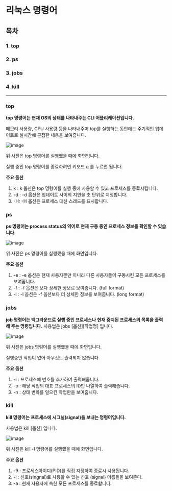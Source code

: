 # **리눅스 명령어**


## **목차**


### 1. top


### 2. ps


### 3. jobs


### 4. kill

---

### **top**

**top 명령어는 현재 OS의 상태를 나타내주는 CLI 어플리케이션입니다.**

메모리 사용량, CPU 사용량 등을 나타내주며 top를 실행하는 동안에는 주기적인 업데이트로 실시간에 근접한 내용을 보여줍니다.

![image](https://github.com/wook0208/wook/assets/171239640/5c5f7c6f-69b6-4efe-bf08-36f37245b86a)

위 사진은 top 명령어를 실행했을 때에 화면입니다.

실행 중인 top 명령어를 종료하려면 키보드 q 를 누르면 됩니다.

**주요 옵션**
1. k : k 옵션은 top 명령어를 실행 중에 사용할 수 있고 프로세스를 종료시킵니다.
2. -d <delay> : -d 옵션은 업데이트 사이의 지연을 초 단위로 지정합니다.
3. -H: -H 옵션은 프로세스 대신 스레드를 표시합니다.

### **ps**

**ps 명령어는 process status의 약어로 현재 구동 중인 프로세스 정보를 확인할 수 있습니다.**

![image](https://github.com/wook0208/wook/assets/171239640/852d449e-1990-4bd9-9ae5-f10740317244)

위 사진은 ps 명령어를 실행했을 때에 화면입니다.

**주요 옵션**
1. -e : -e 옵션은 현재 사용자뿐만 아니라 다른 사용자들이 구동시킨 모든 프로세스를 보여줍니다.
2. -f : -f 옵션은 보다 상세한 정보르 보여줍니다. (full format)
3. -l : -l 옵션은 -f 옵션보다 더 상세한 정보를 보여줍니다. (long format)

### **jobs**

**job 명령어는 백그라운드로 실행 중인 프로세스나 현재 중지된 프로세스의 목록을 출력해 주는 명령입니다.** 사용법은 jobs [옵션][작업명] 입니다.

![image](https://github.com/wook0208/wook/assets/171239640/d90e9d70-e79b-4f5e-9c08-bff02fedd94b)

위 사진은 jobs 명렁어를 실행했을 때에 화면입니다.

실행중인 작업이 없어 아무것도 출력되지 않습니다.

**주요 옵션**
1. -l : 프로세스에 번호를 추가하여 출력해줍니다.
2. -p : 해당 작업의 대표 프로세스의 ID만 나열하여 출력해줍니다.
3. -n : 상태 변화를 일으킨 작업만을 보여줍니다.

### **kill**
**kill 명령어는 프로세스에 시그널(signal)을 보내는 명령어입니다.**


사용법은 kill [옵션] <PID> 입니다.

![image](https://github.com/wook0208/wook/assets/171239640/6baa3fec-dd2d-4d2b-98d2-8b26f76a4263)

위 사진은 kill -l 명령어를 실행했을 때에 화면입니다.

**주요 옵션**
1. -9 : 프로세스아이디(PID)를 직접 지정하여 종료시 사용됩니다.
2. -l : 신호(singnal)로 사용할 수 있는 신호 (signal) 이름들을 보여준다.
3. -a : 현재 사용자에 속한 모든 프로세스를 종료합니다.
